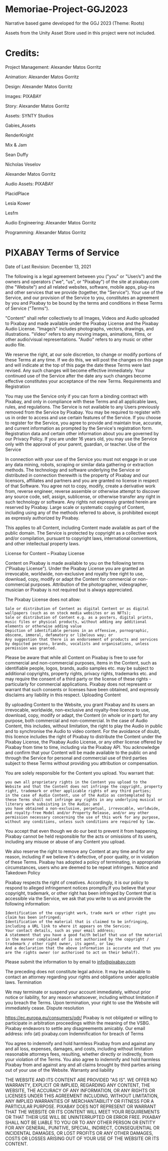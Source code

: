 # Memoriae-Project-GGJ2023
Narrative based game developed for the GGJ 2023 (Theme: Roots)

Assets from the Unity Asset Store used in this project were not included.

# Credits:
Project Management: Alexander Matos Gorritz


Animation: Alexander Matos Gorritz


Design: Alexander Matos Gorritz


Images: PIXABAY


Story: Alexander Matos Gorritz


Assets:
  SYNTY Studios

  Gabies_Assets

  RenderKnight

  Mix & Jam

  Sean Duffy

  Nicholas Veselov

  Alexander Matos Gorritz


Audio Assets:
  PIXABAY

  PlacidPlace

  Lesia Kower

  Lesfm


Audio Engineering: Alexander Matos Gorritz


Programming: Alexander Matos Gorritz

# PIXABAY Terms of Service

Date of Last Revision: December 13, 2021

The following is a legal agreement between you ("you" or "User/s") and the owners and operators ("we", "us", or "Pixabay") of the site at pixabay.com (the "Website") and all related websites, software, mobile apps, plug-ins and other services that we provide (together, the "Service"). Your use of the Service, and our provision of the Service to you, constitutes an agreement by you and Pixabay to be bound by the terms and conditions in these Terms of Service ("Terms").

"Content" shall refer collectively to all Images, Videos and Audio uploaded to Pixabay and made available under the Pixabay License and the Pixabay Audio License. "Image/s" includes photographs, vectors, drawings, and illustrations. "Video" refers to any moving images, animations, films, or other audio/visual representations. "Audio" refers to any music or other audio file.

We reserve the right, at our sole discretion, to change or modify portions of these Terms at any time. If we do this, we will post the changes on this page and will indicate at the top of this page the date these Terms were last revised. Any such changes will become effective immediately. Your continued use of the Service after the date any such changes become effective constitutes your acceptance of the new Terms.
Requirements and Registration

You may use the Service only if you can form a binding contract with Pixabay, and only in compliance with these Terms and all applicable laws, rules, and regulations. The Service is not available to any Users previously removed from the Service by Pixabay. You may be required to register with us in order to access and use certain features of the Service. If you choose to register for the Service, you agree to provide and maintain true, accurate, and current information as prompted by the Service's registration form. Registration data and certain other information about you are governed by our Privacy Policy. If you are under 16 years old, you may use the Service only with the approval of your parent, guardian, or teacher.
Use of the Service

In connection with your use of the Service you must not engage in or use any data mining, robots, scraping or similar data gathering or extraction methods. The technology and software underlying the Service or distributed in connection therewith is the property of Pixabay and our licensors, affiliates and partners and you are granted no license in respect of that Software. You agree not to copy, modify, create a derivative work from, reverse engineer, reverse assemble or otherwise attempt to discover any source code, sell, assign, sublicense, or otherwise transfer any right in such technology or software. Any rights not expressly granted herein are reserved by Pixabay. Large scale or systematic copying of Content, including using any of the methods referred to above, is prohibited except as expressly authorized by Pixabay.

This applies to all Content, including Content made available as part of the public domain. The Service is protected by copyright as a collective work and/or compilation, pursuant to copyright laws, international conventions, and other intellectual property laws.
 
License for Content – Pixabay License

Content on Pixabay is made available to you on the following terms ("Pixabay License"). Under the Pixabay License you are granted an irrevocable, worldwide, non-exclusive and royalty free right to use, download, copy, modify or adapt the Content for commercial or non-commercial purposes. Attribution of the photographer, videographer, musician or Pixabay is not required but is always appreciated.

The Pixabay License does not allow:

    Sale or distribution of Content as digital Content or as digital wallpapers (such as on stock media websites or as NFTs);
    Sale or distribution of Content e.g. as a posters, digital prints, music files or physical products, without adding any additional elements or otherwise adding value
    Depiction of identifiable persons in an offensive, pornographic, obscene, immoral, defamatory or libelous way; or
    Any suggestion that there is an endorsement of products and services by depicted persons, brands, vocalists and organisations, unless permission was granted.

Please be aware that while all Content on Pixabay is free to use for commercial and non-commercial purposes, items in the Content, such as identifiable people, logos, brands, audio samples etc. may be subject to additional copyrights, property rights, privacy rights, trademarks etc. and may require the consent of a third party or the license of these rights - particularly for commercial applications. Pixabay does not represent or warrant that such consents or licenses have been obtained, and expressly disclaims any liability in this respect.
Uploading Content

By uploading Content to the Website, you grant Pixabay and its users an irrevocable, worldwide, non-exclusive and royalty-free licence to use, download, copy, modify or adapt, the Content (in whole or in part) for any purpose, both commercial and non-commercial. In the case of Audio Content, this includes, without limitation, the right to play the Audio in public and to synchronise the Audio to video content. For the avoidance of doubt, this licence includes the right of Pixabay to distribute the Content under the Pixabay License, the Pixabay Audio License, or any other license offered by Pixabay from time to time, including via the Pixabay API. You acknowledge and confirm that your Content will be made available to the public on and through the Service for personal and commercial use of third parties subject to these Terms without providing you attribution or compensation.

You are solely responsible for the Content you upload. You warrant that:

    you own all proprietary rights in the Content you upload to the Website and that the Content does not infringe the copyright, property right, trademark or other applicable rights of any third parties;
    in the case of Audio Content, use of the Audio as contemplated by these Terms shall not infringe any rights in any underlying musical or literary work subsisting in the Audio; and
    you have obtained a non-exclusive, perpetual, irrevocable, worldwide, and royalty-free Model and/or Property Release, and/or any other permission necessary concerning the use of this work for any purpose, without any conditions, unless such conditions are required by law.

You accept that even though we do our best to prevent it from happening, Pixabay cannot be held responsible for the acts or omissions of its users, including any misuse or abuse of any Content you upload.

We also reserve the right to remove any Content at any time and for any reason, including if we believe it's defective, of poor quality, or in violation of these Terms. Pixabay has adopted a policy of terminating, in appropriate circumstances, users who are deemed to be repeat infringers.
Notice and Takedown Policy

Pixabay respects the right of creatives. Accordingly, it is our policy to respond to alleged infringement notices promptly.If you believe that your copyright, trademark, or other right has been infringed by Content that is accessible via the Service, we ask that you write to us and provide the following information:

    Identification of the copyright work, trade mark or other right you claim has been infringed;
    Identification of the material that is claimed to be infringing, including a URL link to where it appears on the Service;
    Your contact details, such as your email address;
    A statement that you have a good faith belief that use of the material in the manner complained of is not authorised by the copyright / trademark / other right owner, its agent, or law;
    And a declaration that the above information is accurate and that you are the rights owner (or authorised to act on their behalf).

Please submit the information to by email to info@pixabay.com

The preceding does not constitute legal advice. It may be advisable to contact an attorney regarding your rights and obligations under applicable laws.
Termination

We may terminate or suspend your account immediately, without prior notice or liability, for any reason whatsoever, including without limitation if you breach the Terms. Upon termination, your right to use the Website will immediately cease.
Dispute resolution

https://ec.europa.eu/consumers/odr/
Pixabay is not obligated or willing to participate in arbitration proceedings within the meaning of the VSBG. Pixabay endeavors to settle any disagreements amicably. Our email address: info (at) pixabay.com
Indemnification for breach of Terms

You agree to indemnify and hold harmless Pixabay from and against any and all loss, expenses, damages, and costs, including without limitation reasonable attorneys fees, resulting, whether directly or indirectly, from your violation of the Terms. You also agree to indemnify and hold harmless Pixabay from and against any and all claims brought by third parties arising out of your use of the Website.
Warranty and liability

THE WEBSITE AND ITS CONTENT ARE PROVIDED "AS IS". WE OFFER NO WARRANTY, EXPLICIT OR IMPLIED, REGARDING ANY CONTENT, THE WEBSITE, THE ACCURACY OF ANY INFORMATION, OR ANY RIGHTS OR LICENSES UNDER THIS AGREEMENT INCLUDING, WITHOUT LIMITATION, ANY IMPLIED WARRANTIES OF MERCHANTABILITY OR FITNESS FOR A PARTICULAR PURPOSE. PIXABAY DOES NOT REPRESENT OR WARRANT THAT THE WEBSITE OR ITS CONTENT WILL MEET YOUR REQUIREMENTS OR THAT THEIR USE WILL BE UNINTERRUPTED OR ERROR FREE. PIXABAY SHALL NOT BE LIABLE TO YOU OR TO ANY OTHER PERSON OR ENTITY FOR ANY GENERAL, PUNITIVE, SPECIAL, INDIRECT, CONSEQUENTIAL OR INCIDENTAL DAMAGES, OR LOST PROFITS OR ANY OTHER DAMAGES, COSTS OR LOSSES ARISING OUT OF YOUR USE OF THE WEBSITE OR ITS CONTENT.
